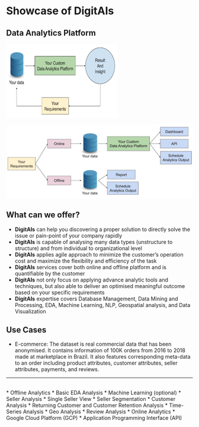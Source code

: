 # Showcase of DigitAIs

## Data Analytics Platform
<img src='/img/DAP.png' width='300' height='200'>

![](img/CDAPD.png)

## What can we offer?
* **DigitAIs** can help you discovering a proper solution to directly solve the issue or pain-point of your company rapidly
* **DigitAIs** is capable of analysing many data types (unstructure to structure) and from individual to organizational level
* **DigitAIs** applies agile approach to minimize the customer’s operation cost and maximize the flexibility and efficiency of the task
* **DigitAIs** services cover both online and offline platform and is quantifiable by the customer
* **DigitAIs** not only focus on applying advance analytic tools and techniques, but also able to deliver an optimised meaningful outcome based on your specific requirements
* **DigitAIs** expertise covers Database Management, Data Mining and Processing, EDA, Machine Learning, NLP, Geospatial analysis, and Data Visualization

## Use Cases
* E-commerce: The dataset is real commercial data that has been anonymised. It contains information of 100K orders from 2016 to 2018 made at marketplace in Brazil. It also features corresponding meta-data to an order including product attributes, customer attributes, seller attributes, payments, and reviews.

---
<br>
* Offline Analytics
  * Basic EDA Analysis
  * Machine Learning (optional)
  * Seller Analysis
    * Single Seller View
    * Seller Segmentation
  * Customer Analysis
    * Returning Customer and Customer Retention Analysis
  * Time-Series Analysis
  * Geo Analysis
  * Review Analysis
* Online Analytics
  * Google Cloud Platform (GCP)
  * Application Programming Interface (API)
